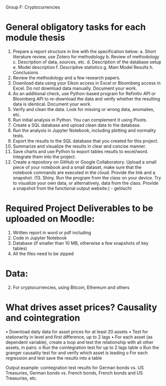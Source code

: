 Group F: Cryptocurrencies

# General obligatory tasks for each module thesis
1. Prepare a report structure in line with the specification below:
    a. Short literature review, use Zotero for methodology
    b. Review of methodology
    c. Description of data, sources, etc.
    d. Description of the database setup
    e. Model description
    f. Descriptive statistics
    g. Main Model Results
    h. Conclusions
2. Review the methodology and a few research papers.
3. Download data using your Eikon access in Excel or Bloomberg access in Excel. Do not download data manually. Document your work.
4. As an additional check, use Python-based program for Refinitiv API or Bloomberg API to re-download the data and verify whether the resulting data is identical. Document your work.
5. Verify and clean the data. Look for missing or wrong data, anomalies, etc.
6. Run initial analysis in Python. You can complement it using Pivots.
7. Create a SQL database and upload clean data to the database.
8. Run the analysis in Jupyter Notebook, including plotting and normality tests.
9. Export the results to the SQL database that you created for this project.
10. Summarize and visualize the results in clear and concise manner.
11. Save charts and use Python to export tables results to excel/word. Integrate them into the project.
12. Create a repository on GitHub or Google Collaboratory. Upload a small piece of your notebook and a small dataset, make sure that the notebook commands are executed in the cloud. Provide the link and a snapshot.
(13. Shiny. Run the program from the class on your device. Try to visualize your own data, or alternatively, data from the class. Provide a snapshot from the functional output website.) - gelöscht

# Required Project Deliverables to be uploaded on Moodle:
1. Written report in word or pdf including
2. Code in Jupyter Notebook
3. Database (if smaller than 10 MB, otherwise a few snapshots of key tables)
4. All the files need to be zipped

# Data:
2. For cryptocurrencies, using Bitcoin, Ethereum and others


# What drives asset prices? Causality and cointegration
• Download daily data for asset prices for at least 20 assets
• Test for stationarity in level and first difference, up to 2 lags
• For each asset (as dependent variable), create a loop and test the relationship with all other assets, in pairs:
    o Run the cointegration test for up to 2 lags table
    o Run the granger causality test for and verify which asset is leading
    o For each regression and test save the results into a table

Output example: cointegration test results for German bonds vs. US Treasuries, German bonds vs. French bonds, French bonds and US Treasuries, etc.
